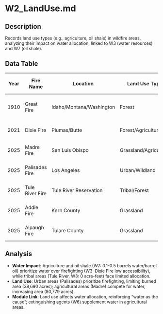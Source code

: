 # W2_LandUse.md

## Description
Records land use types (e.g., agriculture, oil shale) in wildfire areas, analyzing their impact on water allocation, linked to W3 (water resources) and W7 (oil shale).

## Data Table

| Year | Fire Name | Location | Land Use Type | Water Allocation Priority | Source | Notes |
|------|------------------|-----------------------------|---------------------|---------------------------|-----------------------|------------------------------------|
| 1910 | Great Fire | Idaho/Montana/Washington | Forest | None | USFS Historical Records | No modern water allocation |
| 2021 | Dixie Fire | Plumas/Butte | Forest/Agriculture | Agriculture > Firefighting | CalFire/DWR | Monterey Shale potential |
| 2025 | Madre Fire | San Luis Obispo | Grassland/Agriculture | Agriculture > Firefighting | CalFire/DWR | Monterey Shale potential |
| 2025 | Palisades Fire | Los Angeles | Urban/Wildland | Firefighting > Urban | CalFire/DWR | Monterey Shale potential |
| 2025 | Tule River Fire | Tule River Reservation | Tribal/Forest | Tribal > Firefighting | Tule River Tribe | No oil shale activity |
| 2025 | Addie Fire | Kern County | Grassland | Firefighting > Agriculture | CalFire | Monterey Shale potential |
| 2025 | Alpaugh Fire | Tulare County | Grassland | Firefighting > Agriculture | CalFire | No oil shale activity |

## Analysis
- **Water Impact**: Agriculture and oil shale (W7: 0.1-0.5 barrels water/barrel oil) prioritize water over firefighting (W3: Dixie Fire low accessibility), while tribal areas (Tule River, W3: 0 acre-feet) face limited allocation.
- **Land Use**: Urban areas (Palisades) prioritize firefighting, limiting burned area (38,690 acres); agricultural areas (Madre) compete for water, increasing area (80,779 acres).
- **Module Link**: Land use affects water allocation, reinforcing “water as the cause”; extinguishing agents (W6) supplement water in agricultural areas.
